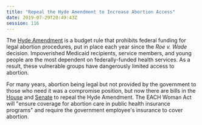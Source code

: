 ```yaml
---
title: "Repeal the Hyde Amendment to Increase Abortion Access"
date: 2019-07-29T20:49:43Z
session: 116
---
```

The [Hyde Amendment](https://www.aclu.org/other/access-denied-origins-hyde-amendment-and-other-restrictions-public-funding-abortion) is a budget rule that prohibits federal funding for legal abortion procedures, put in place each year since the _Roe v. Wade_ decision. Impoverished Medicaid recipients, service members, and young people are the most dependent on federally-funded health services. As a result, these vulnerable groups have dangerously limited access to abortion.

For many years, abortion being legal but not provided by the government to those who need it was a compromise position, but now there are bills in the [House](https://www.congress.gov/bill/116th-congress/house-bill/1692) and [Senate](https://www.congress.gov/bill/116th-congress/senate-bill/758) to repeal the Hyde Amendment. The EACH Woman Act will "ensure coverage for abortion care in public health insurance programs" and require the government employee's insurance to cover abortion.
